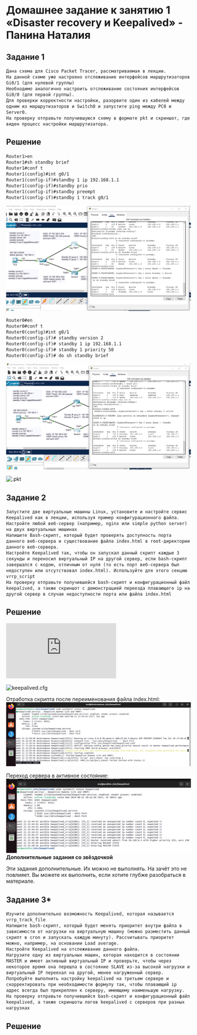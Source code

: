 # Домашнее задание к занятию 1 «Disaster recovery и Keepalived» - Панина Наталия
## Задание 1

    Дана схема для Cisco Packet Tracer, рассматриваемая в лекции.
    На данной схеме уже настроено отслеживание интерфейсов маршрутизаторов Gi0/1 (для нулевой группы)
    Необходимо аналогично настроить отслеживание состояния интерфейсов Gi0/0 (для первой группы).
    Для проверки корректности настройки, разорвите один из кабелей между одним из маршрутизаторов и Switch0 и запустите ping между PC0 и Server0.
    На проверку отправьте получившуюся схему в формате pkt и скриншот, где виден процесс настройки маршрутизатора.
## Решение
    Router1>en
    Router1#sh standby brief
    Router1#conf t
    Router1(config)#int g0/1
    Router1(config-if)#standby 1 ip 192.168.1.1 
    Router1(config-if)#standby prio
    Router1(config-if)#standby preempt
    Router1(config-if)#standby 1 track g0/1

![Router1](https://github.com/nataliya-panina/sflt/blob/main/1/Standby1.png)

    Router0#en
    Router0#conf t
    Router0(config)#int g0/1
    Router0(config-if)# standby version 2
    Router0(config-if)# standby 1 ip 192.168.1.1
    Router0(config-if)# standby 1 priority 50
    Router0(config-if)# do sh standby brief
![Router2](https://github.com/nataliya-panina/sflt/blob/main/1/Standby2.png)

![.pkt](https://github.com/nataliya-panina/sflt/blob/main/1/hsrp_advanced.pkt)


## Задание 2

    Запустите две виртуальные машины Linux, установите и настройте сервис Keepalived как в лекции, используя пример конфигурационного файла.
    Настройте любой веб-сервер (например, nginx или simple python server) на двух виртуальных машинах
    Напишите Bash-скрипт, который будет проверять доступность порта данного веб-сервера и существование файла index.html в root-директории данного веб-сервера.
    Настройте Keepalived так, чтобы он запускал данный скрипт каждые 3 секунды и переносил виртуальный IP на другой сервер, если bash-скрипт завершался с кодом, отличным от нуля (то есть порт веб-сервера был недоступен или отсутствовал index.html). Используйте для этого секцию vrrp_script
    На проверку отправьте получившейся bash-скрипт и конфигурационный файл keepalived, а также скриншот с демонстрацией переезда плавающего ip на другой сервер в случае недоступности порта или файла index.html
## Решение

![script.sh](https://github.com/nataliya-panina/sflt/blob/main/1/script.sh)

![keepalived.cfg](https://github.com/nataliya-panina/sflt/blob/main/1/keepalived.cfg)  

Отработка скрипта после переименования файла index.html:  
![Exit1](https://github.com/nataliya-panina/sflt/blob/main/1/exit1.png)  

Переход сервера в активное состояние:  
![Backup_status](https://github.com/nataliya-panina/sflt/blob/main/1/Backup.png)  
**Дополнительные задания со звёздочкой**

Эти задания дополнительные. Их можно не выполнять. На зачёт это не повлияет. Вы можете их выполнить, если хотите глубже разобраться в материале.
## Задание 3*

    Изучите дополнительно возможность Keepalived, которая называется vrrp_track_file
    Напишите bash-скрипт, который будет менять приоритет внутри файла в зависимости от нагрузки на виртуальную машину (можно разместить данный скрипт в cron и запускать каждую минуту). Рассчитывать приоритет можно, например, на основании Load average.
    Настройте Keepalived на отслеживание данного файла.
    Нагрузите одну из виртуальных машин, которая находится в состоянии MASTER и имеет активный виртуальный IP и проверьте, чтобы через некоторое время она перешла в состояние SLAVE из-за высокой нагрузки и виртуальный IP переехал на другой, менее нагруженный сервер.
    Попробуйте выполнить настройку keepalived на третьем сервере и скорректировать при необходимости формулу так, чтобы плавающий ip адрес всегда был прикреплен к серверу, имеющему наименьшую нагрузку.
    На проверку отправьте получившийся bash-скрипт и конфигурационный файл keepalived, а также скриншоты логов keepalived с серверов при разных нагрузках
## Решение


